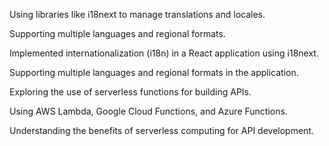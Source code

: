 Using libraries like i18next to manage translations and locales.

Supporting multiple languages and regional formats.

Implemented internationalization (i18n) in a React application using i18next.

Supporting multiple languages and regional formats in the application.

Exploring the use of serverless functions for building APIs.

Using AWS Lambda, Google Cloud Functions, and Azure Functions.

Understanding the benefits of serverless computing for API development.